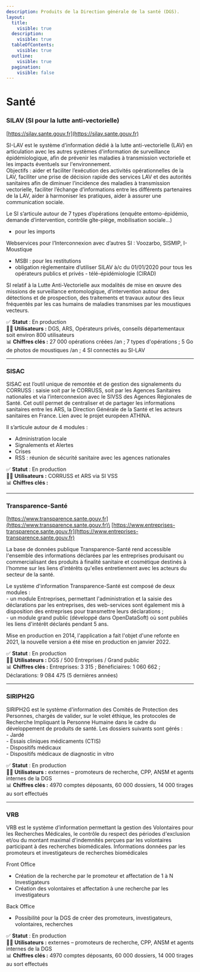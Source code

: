```yaml
---
description: Produits de la Direction générale de la santé (DGS).
layout:
  title:
    visible: true
  description:
    visible: true
  tableOfContents:
    visible: true
  outline:
    visible: true
  pagination:
    visible: false
---
```


# Santé

### SILAV (SI pour la lutte anti-vectorielle)

[https://silav.sante.gouv.fr](https://silav.sante.gouv.fr)

SI-LAV est le système d’information dédié à la lutte anti-vectorielle (LAV) en articulation avec les autres systèmes d'information de surveillance épidémiologique, afin de prévenir les maladies à transmission vectorielle et les impacts éventuels sur l'environnement.\
Objectifs : aider et faciliter l’exécution des activités opérationnelles de la LAV, faciliter une prise de décision rapide des services LAV et des autorités sanitaires afin de diminuer l’incidence des maladies à transmission vectorielle, faciliter l’échange d’informations entre les différents partenaires de la LAV, aider à harmoniser les pratiques, aider à assurer une communication sociale.​

Le SI s’articule autour de 7 types d’opérations (enquête entomo-épidémio, demande d’intervention, contrôle gîte-piège, mobilisation sociale…) ​

* pour les imports​

Webservices pour l’Interconnexion avec d’autres SI : Voozarbo, SISMIP, I-Moustique ​

* MSBI : pour les restitutions​
* obligation règlementaire d’utiliser SILAV à/c du 01/01/2020 pour tous les opérateurs publics et privés - télé-épidémiologie (CIRAD)​

SI relatif à la Lutte Anti-Vectorielle aux modalités de mise en œuvre des missions de surveillance entomologique, d’intervention autour des détections et de prospection, des traitements et travaux autour des lieux fréquentés par les cas humains de maladies transmises par les moustiques vecteurs.​

✅ **Statut** : En production\
👷‍♂️ **Utilisateurs :** ​DGS, ARS, Opérateurs privés, conseils départementaux soit environ 800 utilisateurs​\
📊 **Chiffres clés :** 27 000 opérations créées /an​ ; 7 types d'opérations​ ; 5 Go de photos de moustiques /an​ ; 4 SI connectés au SI-LAV

***

### SISAC

SISAC est l’outil unique de remontée et de gestion des signalements du CORRUSS : saisie soit par le CORRUSS, soit par les Agences Sanitaires nationales et via l’interconnexion avec le SIVSS des Agences Régionales de Santé. Cet outil permet de centraliser et de partager les informations sanitaires entre les ARS, la Direction Générale de la Santé et les acteurs sanitaires en France. ​Lien avec le projet européen ATHINA.

Il s’articule autour de 4 modules :​

* Administration locale​
* Signalements et Alertes​
* Crises​
* RSS : réunion de sécurité sanitaire avec les agences nationales​

✅ **Statut** : En production\
👷‍♂️ **Utilisateurs :** ​CORRUSS et ARS via SI VSS\
📊 **Chiffres clés :**

***

### Transparence-Santé

[https://www.transparence.sante.gouv.fr](https://www.transparence.sante.gouv.fr)\
[https://www.entreprises-transparence.sante.gouv.fr​](https://www.entreprises-transparence.sante.gouv.fr)

La base de données publique Transparence-Santé rend accessible l'ensemble des informations déclarées par les entreprises produisant ou commercialisant des produits à finalité sanitaire et cosmétique destinés à l'homme sur les liens d'intérêts qu'elles entretiennent avec les acteurs du secteur de la santé. ​

Le système d'information Transparence-Santé est composé de deux modules :\
\- un module Entreprises, permettant l'administration et la saisie des déclarations par les entreprises, des web-services sont également mis à disposition des entreprises pour transmettre leurs déclarations ;\
\- un module grand public (développé dans OpenDataSoft) où sont publiés les liens d'intérêt déclarés pendant 5 ans.​

Mise en production en 2014, l'application a fait l'objet d'une refonte en 2021, la nouvelle version a été mise en production en janvier 2022.

✅ **Statut** : En production\
👷‍♂️ **Utilisateurs :** DGS / 500 Entreprises / Grand public​\
📊 **Chiffres clés :** Entreprises: 3 315 ; Bénéficiaires: 1 060 662​ ; Déclarations: 9 084 475​ (5 dernières années)

***

### SIRIPH2G

SIRIPH2G est le système d'information des Comités de Protection des Personnes, chargés de valider, sur le volet éthique, les protocoles de Recherche Impliquant la Personne Humaine dans le cadre du développement de produits de santé. ​Les dossiers suivants sont gérés :​\
\- Jardé​\
\- Essais cliniques médicaments (CTIS)​\
\- Dispositifs médicaux ​\
\- Dispositifs médicaux de diagnostic in vitro

✅ **Statut** : En production\
👷‍♂️ **Utilisateurs :** externes – promoteurs de recherche, CPP, ANSM​ et agents internes de la DGS\
📊 **Chiffres clés :** 4970 comptes déposants, 60 000 dossiers, 14 000 tirages au sort effectués

***

### VRB

VRB est le système d’information permettant la gestion des Volontaires pour les Recherches Médicales, le contrôle du respect des périodes d'exclusion et/ou du montant maximal d'indemnités perçues par les volontaires participant à des recherches biomédicales. Informations données par les promoteurs et investigateurs de recherches biomédicales​

Front Office​

* Création de la recherche par le promoteur et affectation de 1 à N Investigateurs​
* Création des volontaires et affectation à une recherche par les investigateurs​

Back Office​

* Possibilité pour la DGS de créer des promoteurs, investigateurs, volontaires, recherches​

✅ **Statut** : En production\
👷‍♂️ **Utilisateurs :** externes – promoteurs de recherche, CPP, ANSM​ et agents internes de la DGS\
📊 **Chiffres clés :** 4970 comptes déposants, 60 000 dossiers, 14 000 tirages au sort effectués

